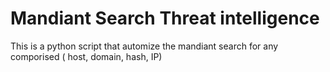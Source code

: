 # Mandiant Search Threat intelligence
 This is a python script that automize the mandiant search for any comporised ( host, domain, hash, IP) 

